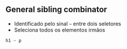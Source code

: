 ## General sibling combinator

* Identificado pelo sinal ` ~ ` entre dois seletores
* Seleciona todos os elementos irmãos

```css
h1 ~ p
```